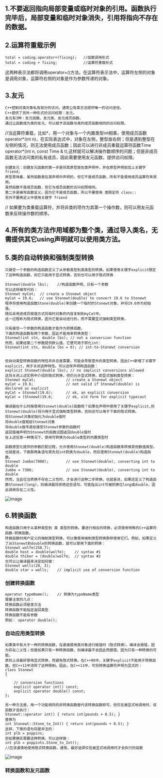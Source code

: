 ## 1.不要返回指向局部变量或临时对象的引用。函数执行完毕后，局部变量和临时对象消失，引用将指向不存在的数据。
## 2.运算符重载示例
    total = coding.operator+(fixing);   //函数调用形式
    total = coding + fixing;            //运算符重载形式
这两种表示法都将调用operator+()方法。在运算符表示法中，运算符左侧的对象是调用对象，运算符右侧的对象是作为参数传递的对象。
## 3.友元
    C++控制对类对象私有部分的访问。通常公有类方法提供唯一的访问途径。
    C++提供了另外一种形式的访问权限：友元。
    友元有3种：友元函数、友元类、友元成员函数。
    通过让函数成为类的友元，可以赋予该函数与类的成员函数相同的访问权限。
//当运算符重载，比如*，用一个对象与一个内置类型int相乘，使用成员函数operator*(int n)，在实际表达式中，对象在左侧，整型放右侧；但是遇到整型在左侧的情况，则无法使用成员函数；因此可以进行非成员重载运算符函数Time operator*(int n, const Time & t),这样就可以解决操作数顺序的问题；但是非成员函数无法访问类的私有成员，因此需要使用友元函数，提供访问权限。
    
    创建友元：创建友元函数的第一步是将其原型放在类声明中，并在原型声明前加上关键字friend;
    原型意味着，虽然函数是在类声明中声明的，但它不是成员函数，所有不能使用成员运算符来调用。
    虽然函数不是成员函数，但它与成员函数的访问权限相同。
    第二步是编写函数定义。因为它不是成员函数，所以不要使用 类限定符 class::
    另外不要再定义中使用关键字 friend
// 如果要为类重载运算符，并将非类的项作为其第一个操作数，则可以用友元函数来反转操作数的顺序。

## 4.所有的类方法作用域都为整个类，通过导入类名，无需提供其它using声明就可以使用类方法。
## 5.类的自动转换和强制类型转换
    只接受一个参数的构造函数定义了从参数类型到类类型的转换。如果使用关键字explicit限定了这种构造函数，则它只能用于显式转换，否则也可以用于隐式转换
    
    Stonewt(double lbs);    //构造函数声明，只有一个参数
    可以这样编写代码：
    Stonewt myCat;  // create a Stonewt object
    myCat = 19.6;   // use Stonewt(double) to convert 19.6 to Stonewt
    程序将使用构造函数Stone(double)来创建一个临时的Stonewt对象，并将19.6作为初始值。
    随后采用逐成员赋值方式将临时对象的内容复制到myCat中。
    这一过程称为隐式转换，因为它是自动进行的，而不需要显式强制类型转换。

    只有接受一个参数的构造函数才能作为转换函数。
    下面的构造函数有两个参数，因此不能用来转换类型：
    Stonewt(int stn, double lbs); // not a conversion function
    然而，如果给第二个参数提供默认值，它便可用于转化int:
    Stonewt(int stn, double lbs = 0); // int-to-Stonewt conversion


    但自动类型转换函数的特性并非总是需要，可能会导致意外的类型转换，因此C++新增了关键字explicit，用于关闭这种特性。可以这样声明构造函数：
    explicit Stonewt(double lbs); // no implicit conversions allowed
    这将关闭上述实例中介绍的隐式转换，但仍允许显式转换，即显式强制类型转换：
    Stonewt myCat;              // create a Stonewt object
    myCat = 19.6;               // not valid if Stonewt(double) is declared as explicit
    myCat = Stonewt(19.6);      // ok, an explicit conversion
    myCat = (Stonewt)19.6;      // ok, old form for explicit typecast

    编译器在什么时候使用Stonewt(double)函数呢？如果在声明中使用了关键字explicit,则Stonewt(double)将只用于显式强制类型转换，否则还可以用于下面的隐式转换。
    将Stonewt对象初始化为double值时
    将double值赋给Stonewt对象
    将double值传递给接受Stonewt参数的函数时
    返回值被声明为Stonewt的函数试图返回double值时
    在上述任意一种情况下，使用可转换为double类型的内置类型时

    函数原型化提供的参数匹配过程，允许使用Stonewt(double)构造函数来转换其他数值类型。也就是说，下面那两条语句首先将int转换为double，然后使用Stonewt(double)构造函数。
    Stonewt Jumbo(7000);        // use Stonewt(double), converting int to double
    Jumbo = 7300;               // use Stonewt(double), converting int to double
    然而，当且仅当转换不存在二义性时，才会进行这种二步转换。也就是说，如果还定义了构造函数Stonewt(long)，则编译器将拒绝这些语句，可能指出int可被抓换位long或double，因此调用存在二义性。

![image](https://github.com/liam1992-web/cpp_study_notes/assets/61104738/aba931c5-2cd1-4ba7-96c6-abfc6a070bb8)

## 6.转换函数
    构造函数只用于从某种类型到 类 类型的转换。要进行相反的转换，必须使用特殊的C++运算符函数-转换函数。
    转换函数时用户定义的强制类型转换，可以像使用强制类型转换那样使用它们。例如，如果定义了从Stonewt到double的转换函数，就可以使用下面的转换：
    Stonewt wolfe(258.7);
    double host = double(wolfe);    // syntax #1
    double thiker = (double)wolfe;  // syntax #2
    也可以让编译器来决定如何做：
    Stonewt wells(20, 3);
    double star = wells;    // implicit use of conversion function

### 创建转换函数
    operator typeName();    // 转换为typeName类型
    需要注意的几点：
    转换函数必须是类方法
    转换函数不能指定返回类型
    转换函数不能有参数
    例如： operator double();
### 自动应用类型转换
    如果类中有大于一种的转换函数，在直接使用类对象进行赋值时（隐式转换），编译会报错，因为存在二义性；但是如果只有一种转换函数，则编译器不会因此而报错，因为只有一种转换的可能。
    原则上说最好使用显式转换，而避免隐式转换。在C++98中，关键字explicit不能用于转换函数，但C++11中消除了这种限制。因此，在C++11中，可将转换运算符声明为显式的：
    class Stonewt
    {

        // conversion functions
        explicit operator int() const;
        explicit operator double() const;
    };

    另一种方法是，用一个功能相同的非转换函数替代该转换函数即可，但仅在被显式地调用时，该函数才会执行：
    Stonewt::operator int() { return int(pounds + 0.5); }
    替换为
    int Stonewt::Stone_to_Int() { return int(pounds + 0.5); }
    这样，下面的语句将是非法的：
    int plb = poppins;
    但如果确实需要这种转换，可以这样做：
    int plb = poppints.Stone_to_Int();
    //应该谨慎地使用隐式转换函数。通常，最好选择仅在被显式地调用时才会执行的函数
![image](https://github.com/liam1992-web/cpp_study_notes/assets/61104738/516ae1b3-9bb2-4e03-9e97-45d2846089a6)

### 转换函数和友元函数
    